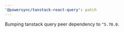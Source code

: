 ```yaml
---
'@powersync/tanstack-react-query': patch
---
```


Bumping tanstack query peer dependency to `^5.70.0`.
